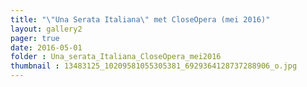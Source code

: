 ```yaml
---
title: "\"Una Serata Italiana\" met CloseOpera (mei 2016)"
layout: gallery2
pager: true
date: 2016-05-01
folder : Una_serata_Italiana_CloseOpera_mei2016
thumbnail : 13483125_10209581055305381_6929364128737288906_o.jpg
---
```


